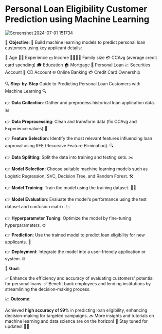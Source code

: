 # Personal Loan Eligibility Customer Prediction using Machine Learning
![Screenshot 2024-07-01 151734](https://github.com/user-attachments/assets/67870491-e510-49b1-aa54-899f334ec314)

🎯 𝐎𝐛𝐣𝐞𝐜𝐭𝐢𝐯𝐞:
🧠 Build machine learning models to predict personal loan customers using key applicant details:

🎂 Age
🧑‍💼 Experience
💵 Income
👨‍👩‍👧‍👦 Family size
💳 CCAvg (average credit card spending)
🎓 Education
🏠 Mortgage
🏦 Personal Loan
📈 Securities Account
💽 CD Account
🌐 Online Banking
💳 Credit Card Ownership

🔍 𝐒𝐭𝐞𝐩-𝐛𝐲-𝐒𝐭𝐞𝐩 Guide to Predicting Personal Loan Customers with Machine Learning 🔍

👉 𝐃𝐚𝐭𝐚 𝐂𝐨𝐥𝐥𝐞𝐜𝐭𝐢𝐨𝐧: Gather and preprocess historical loan application data. 📊

👉 𝐃𝐚𝐭𝐚 𝐏𝐫𝐞𝐩𝐫𝐨𝐜𝐞𝐬𝐬𝐢𝐧𝐠: Clean and transform data (fix CCAvg and Experience values) 🧹

👉 𝐅𝐞𝐚𝐭𝐮𝐫𝐞 𝐒𝐞𝐥𝐞𝐜𝐭𝐢𝐨𝐧: Identify the most relevant features influencing loan approval using RFE (Recursive Feature Elimination). 🔍

👉 𝐃𝐚𝐭𝐚 𝐒𝐩𝐥𝐢𝐭𝐭𝐢𝐧𝐠: Split the data into training and testing sets. ✂️

👉 𝐌𝐨𝐝𝐞𝐥 𝐒𝐞𝐥𝐞𝐜𝐭𝐢𝐨𝐧: Choose suitable machine learning models such as Logistic Regression, SVC, Decision Tree, and Random Forest. 🛠️

👉 𝐌𝐨𝐝𝐞𝐥 𝐓𝐫𝐚𝐢𝐧𝐢𝐧𝐠: Train the model using the training dataset. 🏋️‍♂️

👉 𝐌𝐨𝐝𝐞𝐥 𝐄𝐯𝐚𝐥𝐮𝐚𝐭𝐢𝐨𝐧: Evaluate the model's performance using the test dataset and confusion matrix. 📉

👉 𝐇𝐲𝐩𝐞𝐫𝐩𝐚𝐫𝐚𝐦𝐞𝐭𝐞𝐫 𝐓𝐮𝐧𝐢𝐧𝐠: Optimize the model by fine-tuning hyperparameters. ⚙️

👉 𝐏𝐫𝐞𝐝𝐢𝐜𝐭𝐢𝐨𝐧: Use the trained model to predict loan eligibility for new applicants. 🎯

👉 𝐃𝐞𝐩𝐥𝐨𝐲𝐦𝐞𝐧𝐭: Integrate the model into a user-friendly application or system. 🌐

🚀 𝐆𝐨𝐚𝐥:

✅ Enhance the efficiency and accuracy of evaluating customers' potential for personal loans.
✅ Benefit bank employees and lending institutions by streamlining the decision-making process.

📈 𝐎𝐮𝐭𝐜𝐨𝐦𝐞:

Achieved 𝐡𝐢𝐠𝐡 𝐚𝐜𝐜𝐮𝐫𝐚𝐜𝐲 𝐨𝐟 𝟗𝟗% in predicting loan eligibility, enhancing decision-making for targeted campaigns.
🔜 More insights and tutorials on machine learning and data science are on the horizon! 🌟 Stay tuned for updates! 🚀💡
